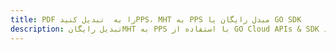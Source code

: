 ---title: PDF را به  تبدیل کنیدPPS، MHT به PPS مبدل رایگان یا GO SDKdescription: تبدیل رایگانMHT به PPS با استفاده از GO Cloud APIs & SDK همچنین اسناد PDF را در Cloud ایجاد، ویرایش و رندر کنید.---